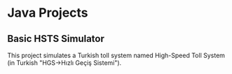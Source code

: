 # Java Projects
## Basic HSTS Simulator
This project simulates a Turkish toll system named High-Speed Toll System (in Turkish "HGS->Hızlı Geçiş Sistemi").


